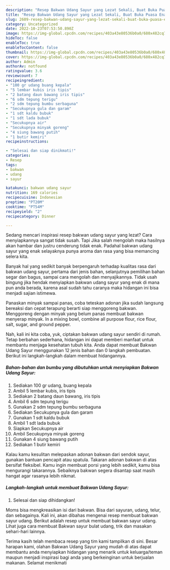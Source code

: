 ```yaml
---
description: "Resep Bakwan Udang Sayur yang Lezat Sekali, Buat Buka Puasa Enak Banget"
title: "Resep Bakwan Udang Sayur yang Lezat Sekali, Buat Buka Puasa Enak Banget"
slug: 2609-resep-bakwan-udang-sayur-yang-lezat-sekali-buat-buka-puasa-enak-banget
category: Uncategorized
date: 2022-10-23T07:53:50.890Z
image: https://img-global.cpcdn.com/recipes/403a43e80536b0a0/680x482cq70/bakwan-udang-sayur-foto-resep-utama.jpg
hideToc: false
enableToc: true
enableTocContent: false
thumbnail: https://img-global.cpcdn.com/recipes/403a43e80536b0a0/680x482cq70/bakwan-udang-sayur-foto-resep-utama.jpg
cover: https://img-global.cpcdn.com/recipes/403a43e80536b0a0/680x482cq70/bakwan-udang-sayur-foto-resep-utama.jpg
author: Admin
authorAv: notfound
ratingvalue: 3.6
reviewcount: 7
recipeingredient:
- "100 gr udang buang kepala"
- "5 lembar kubis iris tipis"
- "2 batang daun bawang iris tipis"
- "6 sdm tepung terigu"
- "2 sdm tepung bumbu serbaguna"
- "Secukupnya gula dan garam"
- "1 sdt kaldu bubuk"
- "1 sdt lada bubuk"
- "Secukupnya air"
- "Secukupnya minyak goreng"
- "4 siung bawang putih"
- "1 butir kemiri"
recipeinstructions:

- "Selesai dan siap dinikmati!"
categories:
- Resep
tags:
- bakwan
- udang
- sayur

katakunci: bakwan udang sayur 
nutrition: 169 calories
recipecuisine: Indonesian
preptime: "PT20M"
cooktime: "PT54M"
recipeyield: "2"
recipecategory: Dinner

---
```



Sedang mencari inspirasi resep bakwan udang sayur yang lezat? Cara menyiapkannya sangat tidak susah. Tapi Jika salah mengolah maka hasilnya akan hambar dan justru cenderung tidak enak. Padahal bakwan udang sayur yang enak selayaknya punya aroma dan rasa yang bisa memancing selera kita.


Banyak hal yang sedikit banyak berpengaruh terhadap kualitas rasa dari bakwan udang sayur, pertama dari jenis bahan, selanjutnya pemilihan bahan segar dan bagus, sampai cara mengolah dan menyajikannya. Tidak usah bingung jika hendak menyiapkan bakwan udang sayur yang enak di mana pun anda berada, karena asal sudah tahu caranya maka hidangan ini bisa menjadi sajian istimewa.

Panaskan minyak sampai panas, coba teteskan adonan jika sudah langsung bereaksi dan cepat terapung berarti siap menggoreng bakwan. Menggoreng dengan minyak yang belum panas membuat bakwan menyerap minyak. In a mixing bowl, combine all purpose flour, rice flour, salt, sugar, and ground pepper.


Nah, kali ini kita coba, yuk, ciptakan bakwan udang sayur sendiri di rumah. Tetap berbahan sederhana, hidangan ini dapat memberi manfaat untuk membantu menjaga kesehatan tubuh kita. Anda dapat membuat Bakwan Udang Sayur menggunakan 12 jenis bahan dan 0 langkah pembuatan. Berikut ini langkah-langkah dalam membuat hidangannya.

<!--inarticleads1-->

##### Bahan-bahan dan bumbu yang dibutuhkan untuk menyiapkan Bakwan Udang Sayur:

1. Sediakan 100 gr udang, buang kepala
1. Ambil 5 lembar kubis, iris tipis
1. Sediakan 2 batang daun bawang, iris tipis
1. Ambil 6 sdm tepung terigu
1. Gunakan 2 sdm tepung bumbu serbaguna
1. Sediakan Secukupnya gula dan garam
1. Gunakan 1 sdt kaldu bubuk
1. Ambil 1 sdt lada bubuk
1. Siapkan Secukupnya air
1. Ambil Secukupnya minyak goreng
1. Gunakan 4 siung bawang putih
1. Sediakan 1 butir kemiri


Kalau kamu kesulitan melepaskan adonan bakwan dari sendok sayur, gunakan bantuan pencapit atau spatula. Takaran adonan bakwan di atas bersifat fleksibel. Kamu ingin membuat porsi yang lebih sedikit, kamu bisa mengurangi takarannya. Sebaiknya bakwan segera disantap saat masih hangat agar rasanya lebih nikmat. 

<!--inarticleads2-->

##### Langkah-langkah untuk membuat Bakwan Udang Sayur:


1. Selesai dan siap dihidangkan!

Moms bisa mengkreasikan isi dari bakwan. Bisa dari sayuran, udang, telur, dan sebagainya. Kali ini, akan dibahas mengenai resep membuat bakwan sayur udang. Berikut adalah resep untuk membuat bakwan sayur udang. Lihat juga cara membuat Bakwan sayur bulat udang, trik dan masakan sehari-hari lainnya. 

Terima kasih telah membaca resep yang tim kami tampilkan di sini. Besar harapan kami, olahan Bakwan Udang Sayur yang mudah di atas dapat membantu anda menyiapkan hidangan yang menarik untuk keluarga/teman maupun menjadi inspirasi bagi anda yang berkeinginan untuk berjualan makanan. Selamat menikmati
